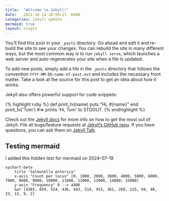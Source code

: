 ```yaml
---
title:  "Welcome to Jekyll!"
date:   2021-10-14 10:50:11 -0400
categories: jekyll update
mermaid: true
layout: single
---
```


You’ll find this post in your `_posts` directory. Go ahead and edit it and re-build the site to see your changes. You can rebuild the site in many different ways, but the most common way is to run `jekyll serve`, which launches a web server and auto-regenerates your site when a file is updated.

To add new posts, simply add a file in the `_posts` directory that follows the convention `YYYY-MM-DD-name-of-post.ext` and includes the necessary front matter. Take a look at the source for this post to get an idea about how it works.

Jekyll also offers powerful support for code snippets:

{% highlight ruby %}
def print_hi(name)
  puts "Hi, #{name}"
end
print_hi('Tom')
 #=> prints 'Hi, Tom' to STDOUT.
{% endhighlight %}

Check out the [Jekyll docs][jekyll-docs] for more info on how to get the most out of Jekyll. File all bugs/feature requests at [Jekyll’s GitHub repo][jekyll-gh]. If you have questions, you can ask them on [Jekyll Talk][jekyll-talk].

[jekyll-docs]: https://jekyllrb.com/docs/home
[jekyll-gh]:   https://github.com/jekyll/jekyll
[jekyll-talk]: https://talk.jekyllrb.com/

## Testing mermaid

I added this hidden test for mermaid on 2024-07-19

```mermaid
xychart-beta
    title "Salmonella enterica"
    x-axis "Count per locus" [0, 1000, 2000, 3000, 4000, 5000, 6000, 7000, 8000, 9000, 10000, 11000, 12000, 13000, 14000, 15000]
    y-axis "Frequency" 0 --> 4400
    bar [4385, 859, 524, 436, 443, 514, 453, 361, 268, 125, 94, 48, 23, 13, 9, 2]
```
